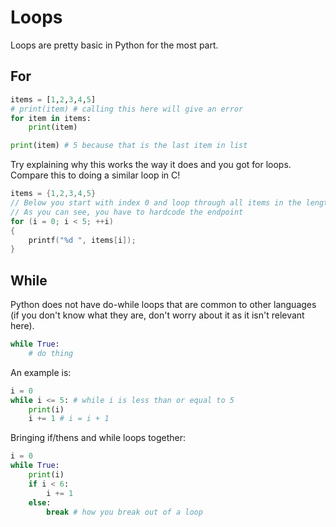 # Loops
Loops are pretty basic in Python for the most part.
## For
```python
items = [1,2,3,4,5]
# print(item) # calling this here will give an error
for item in items:
    print(item)

print(item) # 5 because that is the last item in list
```
Try explaining why this works the way it does and you got for loops. Compare this to doing a similar loop in C!
```c
items = {1,2,3,4,5}
// Below you start with index 0 and loop through all items in the length
// As you can see, you have to hardcode the endpoint
for (i = 0; i < 5; ++i) 
{
    printf("%d ", items[i]);
}
```
## While
Python does not have do-while loops that are common to other languages (if you don't know what they are, don't worry about it as it isn't relevant here).
```python
while True:
    # do thing
```
An example is:
```python
i = 0
while i <= 5: # while i is less than or equal to 5
    print(i)
    i += 1 # i = i + 1
```
Bringing if/thens and while loops together:
```python
i = 0
while True:
    print(i)
    if i < 6:
        i += 1
    else:
        break # how you break out of a loop
```
